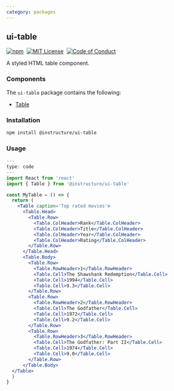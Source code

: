 ```yaml
---
category: packages
---
```


## ui-table

[![npm][npm]][npm-url]&nbsp;
[![MIT License][license-badge]][license]&nbsp;
[![Code of Conduct][coc-badge]][coc]

A styled HTML table component.

### Components

The `ui-table` package contains the following:

- [Table](#Table)

### Installation

```sh
npm install @instructure/ui-table
```

### Usage

```jsx
---
type: code
---
import React from 'react'
import { Table } from '@instructure/ui-table'

const MyTable = () => {
  return (
    <Table caption='Top rated movies'>
      <Table.Head>
        <Table.Row>
          <Table.ColHeader>Rank</Table.ColHeader>
          <Table.ColHeader>Title</Table.ColHeader>
          <Table.ColHeader>Year</Table.ColHeader>
          <Table.ColHeader>Rating</Table.ColHeader>
        </Table.Row>
      </Table.Head>
      <Table.Body>
        <Table.Row>
          <Table.RowHeader>1</Table.RowHeader>
          <Table.Cell>The Shawshank Redemption</Table.Cell>
          <Table.Cell>1994</Table.Cell>
          <Table.Cell>9.3</Table.Cell>
        </Table.Row>
        <Table.Row>
          <Table.RowHeader>2</Table.RowHeader>
          <Table.Cell>The Godfather</Table.Cell>
          <Table.Cell>1972</Table.Cell>
          <Table.Cell>9.2</Table.Cell>
        </Table.Row>
        <Table.Row>
          <Table.RowHeader>3</Table.RowHeader>
          <Table.Cell>The Godfather: Part II</Table.Cell>
          <Table.Cell>1974</Table.Cell>
          <Table.Cell>9.0</Table.Cell>
        </Table.Row>
      </Table.Body>
  </Table>
  )
}
```

[npm]: https://img.shields.io/npm/v/@instructure/ui-table.svg
[npm-url]: https://npmjs.com/package/@instructure/ui-table
[license-badge]: https://img.shields.io/npm/l/instructure-ui.svg?style=flat-square
[license]: https://github.com/instructure/instructure-ui/blob/master/LICENSE
[coc-badge]: https://img.shields.io/badge/code%20of-conduct-ff69b4.svg?style=flat-square
[coc]: https://github.com/instructure/instructure-ui/blob/master/CODE_OF_CONDUCT.md
